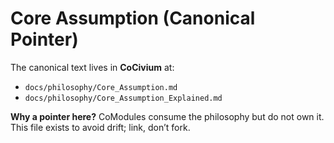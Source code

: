 <!-- status: stub; target: 150+ words -->
# Core Assumption (Canonical Pointer)

The canonical text lives in **CoCivium** at:

- `docs/philosophy/Core_Assumption.md`
- `docs/philosophy/Core_Assumption_Explained.md`

**Why a pointer here?**  CoModules consume the philosophy but do not own it.  This file exists to avoid drift; link, don’t fork.
